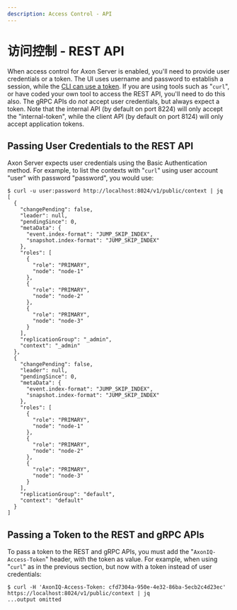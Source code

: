 ```yaml
---
description: Access Control - API
---
```


# 访问控制 - REST API

When access control for Axon Server is enabled, you'll need to provide user credentials or a token. The UI uses username and password to establish a session, while the [CLI can use a token](access-control-cli.md). If you are using tools such as "`curl`", or have coded your own tool to access the REST API, you'll need to do this also. The gRPC APIs do _not_ accept user credentials, but always expect a token. Note that the internal API (by default on port 8224) will only accept the "internal-token", while the client API (by default on port 8124) will only accept application tokens.

## Passing User Credentials to the REST API

Axon Server expects user credentials using the Basic Authentication method. For example, to list the contexts with "`curl`" using user account "user" with password "password", you would use:

```
$ curl -u user:password http://localhost:8024/v1/public/context | jq
[
  {
    "changePending": false,
    "leader": null,
    "pendingSince": 0,
    "metaData": {
      "event.index-format": "JUMP_SKIP_INDEX",
      "snapshot.index-format": "JUMP_SKIP_INDEX"
    },
    "roles": [
      {
        "role": "PRIMARY",
        "node": "node-1"
      },
      {
        "role": "PRIMARY",
        "node": "node-2"
      },
      {
        "role": "PRIMARY",
        "node": "node-3"
      }
    ],
    "replicationGroup": "_admin",
    "context": "_admin"
  },
  {
    "changePending": false,
    "leader": null,
    "pendingSince": 0,
    "metaData": {
      "event.index-format": "JUMP_SKIP_INDEX",
      "snapshot.index-format": "JUMP_SKIP_INDEX"
    },
    "roles": [
      {
        "role": "PRIMARY",
        "node": "node-1"
      },
      {
        "role": "PRIMARY",
        "node": "node-2"
      },
      {
        "role": "PRIMARY",
        "node": "node-3"
      }
    ],
    "replicationGroup": "default",
    "context": "default"
  }
]
```

## Passing a Token to the REST and gRPC APIs

To pass a token to the REST and gRPC APIs, you must add the "`AxonIQ-Access-Token`" header, with the token as value. For example, when using "`curl`" as in the previous section, but now with a token instead of user credentials:

```
$ curl -H 'AxonIQ-Access-Token: cfd7304a-950e-4e32-86ba-5ecb2c4d23ec' https://localhost:8024/v1/public/context | jq
...output omitted
```
